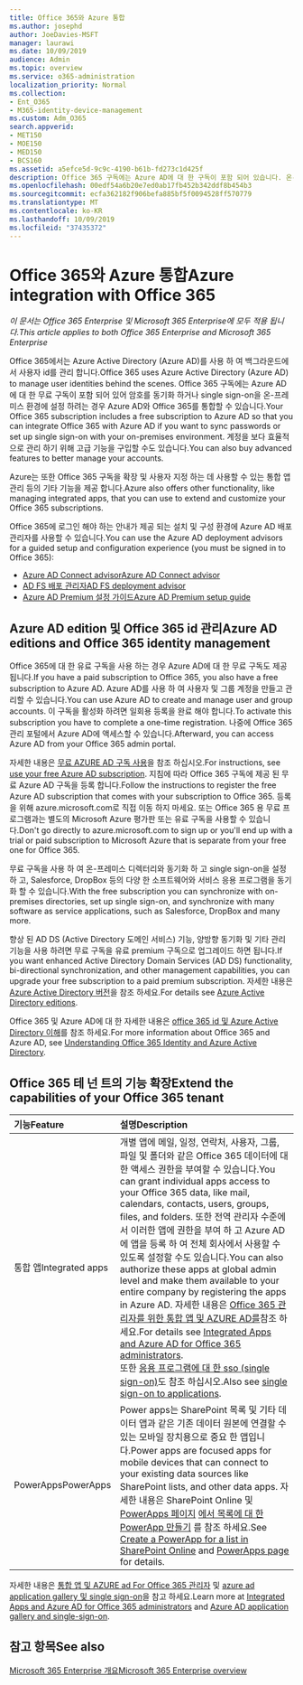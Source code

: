 ```yaml
---
title: Office 365와 Azure 통합
ms.author: josephd
author: JoeDavies-MSFT
manager: laurawi
ms.date: 10/09/2019
audience: Admin
ms.topic: overview
ms.service: o365-administration
localization_priority: Normal
ms.collection:
- Ent_O365
- M365-identity-device-management
ms.custom: Adm_O365
search.appverid:
- MET150
- MOE150
- MED150
- BCS160
ms.assetid: a5efce5d-9c9c-4190-b61b-fd273c1d425f
description: Office 365 구독에는 Azure AD에 대 한 구독이 포함 되어 있습니다. 온-프레미스 환경에 대 한 암호 동기화 또는 single sign-on을 사용 하려면 Office 365와 Azure AD를 통합 합니다.
ms.openlocfilehash: 00edf54a6b20e7ed0ab17fb452b342ddf8b454b3
ms.sourcegitcommit: ecfa362182f906befa885bf5f0094528ff570779
ms.translationtype: MT
ms.contentlocale: ko-KR
ms.lasthandoff: 10/09/2019
ms.locfileid: "37435372"
---
```

# <a name="azure-integration-with-office-365"></a><span data-ttu-id="b181e-104">Office 365와 Azure 통합</span><span class="sxs-lookup"><span data-stu-id="b181e-104">Azure integration with Office 365</span></span>

<span data-ttu-id="b181e-105">*이 문서는 Office 365 Enterprise 및 Microsoft 365 Enterprise에 모두 적용 됩니다.*</span><span class="sxs-lookup"><span data-stu-id="b181e-105">*This article applies to both Office 365 Enterprise and Microsoft 365 Enterprise*</span></span>

<span data-ttu-id="b181e-106">Office 365에서는 Azure Active Directory (Azure AD)를 사용 하 여 백그라운드에서 사용자 id를 관리 합니다.</span><span class="sxs-lookup"><span data-stu-id="b181e-106">Office 365 uses Azure Active Directory (Azure AD) to manage user identities behind the scenes.</span></span> <span data-ttu-id="b181e-107">Office 365 구독에는 Azure AD에 대 한 무료 구독이 포함 되어 있어 암호를 동기화 하거나 single sign-on을 온-프레미스 환경에 설정 하려는 경우 Azure AD와 Office 365를 통합할 수 있습니다.</span><span class="sxs-lookup"><span data-stu-id="b181e-107">Your Office 365 subscription includes a free subscription to Azure AD so that you can integrate Office 365 with Azure AD if you want to sync passwords or set up single sign-on with your on-premises environment.</span></span> <span data-ttu-id="b181e-108">계정을 보다 효율적으로 관리 하기 위해 고급 기능을 구입할 수도 있습니다.</span><span class="sxs-lookup"><span data-stu-id="b181e-108">You can also buy advanced features to better manage your accounts.</span></span>
  
<span data-ttu-id="b181e-109">Azure는 또한 Office 365 구독을 확장 및 사용자 지정 하는 데 사용할 수 있는 통합 앱 관리 등의 기타 기능을 제공 합니다.</span><span class="sxs-lookup"><span data-stu-id="b181e-109">Azure also offers other functionality, like managing integrated apps, that you can use to extend and customize your Office 365 subscriptions.</span></span>
  
<span data-ttu-id="b181e-110">Office 365에 로그인 해야 하는 안내가 제공 되는 설치 및 구성 환경에 Azure AD 배포 관리자를 사용할 수 있습니다.</span><span class="sxs-lookup"><span data-stu-id="b181e-110">You can use the Azure AD deployment advisors for a guided setup and configuration experience (you must be signed in to Office 365):</span></span>

 - [<span data-ttu-id="b181e-111">Azure AD Connect advisor</span><span class="sxs-lookup"><span data-stu-id="b181e-111">Azure AD Connect advisor</span></span>](https://aka.ms/aadconnectpwsync)
 - [<span data-ttu-id="b181e-112">AD FS 배포 관리자</span><span class="sxs-lookup"><span data-stu-id="b181e-112">AD FS deployment advisor</span></span>](https://aka.ms/adfsguidance)
 - [<span data-ttu-id="b181e-113">Azure AD Premium 설정 가이드</span><span class="sxs-lookup"><span data-stu-id="b181e-113">Azure AD Premium setup guide</span></span>](https://aka.ms/aadpguidance)
  
## <a name="azure-ad-editions-and-office-365-identity-management"></a><span data-ttu-id="b181e-114">Azure AD edition 및 Office 365 id 관리</span><span class="sxs-lookup"><span data-stu-id="b181e-114">Azure AD editions and Office 365 identity management</span></span>

<span data-ttu-id="b181e-115">Office 365에 대 한 유료 구독을 사용 하는 경우 Azure AD에 대 한 무료 구독도 제공 됩니다.</span><span class="sxs-lookup"><span data-stu-id="b181e-115">If you have a paid subscription to Office 365, you also have a free subscription to Azure AD.</span></span> <span data-ttu-id="b181e-116">Azure AD를 사용 하 여 사용자 및 그룹 계정을 만들고 관리할 수 있습니다.</span><span class="sxs-lookup"><span data-stu-id="b181e-116">You can use Azure AD to create and manage user and group accounts.</span></span> <span data-ttu-id="b181e-117">이 구독을 활성화 하려면 일회용 등록을 완료 해야 합니다.</span><span class="sxs-lookup"><span data-stu-id="b181e-117">To activate this subscription you have to complete a one-time registration.</span></span> <span data-ttu-id="b181e-118">나중에 Office 365 관리 포털에서 Azure AD에 액세스할 수 있습니다.</span><span class="sxs-lookup"><span data-stu-id="b181e-118">Afterward, you can access Azure AD from your Office 365 admin portal.</span></span> 

<span data-ttu-id="b181e-119">자세한 내용은 [무료 AZURE AD 구독 사용](https://go.microsoft.com/fwlink/p/?LinkId=617127)을 참조 하십시오.</span><span class="sxs-lookup"><span data-stu-id="b181e-119">For instructions, see [use your free Azure AD subscription](https://go.microsoft.com/fwlink/p/?LinkId=617127).</span></span> <span data-ttu-id="b181e-120">지침에 따라 Office 365 구독에 제공 된 무료 Azure AD 구독을 등록 합니다.</span><span class="sxs-lookup"><span data-stu-id="b181e-120">Follow the instructions to register the free Azure AD subscription that comes with your subscription to Office 365.</span></span> <span data-ttu-id="b181e-121">등록을 위해 azure.microsoft.com로 직접 이동 하지 마세요. 또는 Office 365 용 무료 프로그램과는 별도의 Microsoft Azure 평가판 또는 유료 구독을 사용할 수 있습니다.</span><span class="sxs-lookup"><span data-stu-id="b181e-121">Don't go directly to azure.microsoft.com to sign up or you'll end up with a trial or paid subscription to Microsoft Azure that is separate from your free one for Office 365.</span></span> 
  
<span data-ttu-id="b181e-122">무료 구독을 사용 하 여 온-프레미스 디렉터리와 동기화 하 고 single sign-on을 설정 하 고, Salesforce, DropBox 등의 다양 한 소프트웨어와 서비스 응용 프로그램을 동기화 할 수 있습니다.</span><span class="sxs-lookup"><span data-stu-id="b181e-122">With the free subscription you can synchronize with on-premises directories, set up single sign-on, and synchronize with many software as service applications, such as Salesforce, DropBox and many more.</span></span>
  
<span data-ttu-id="b181e-123">향상 된 AD DS (Active Directory 도메인 서비스) 기능, 양방향 동기화 및 기타 관리 기능을 사용 하려면 무료 구독을 유료 premium 구독으로 업그레이드 하면 됩니다.</span><span class="sxs-lookup"><span data-stu-id="b181e-123">If you want enhanced Active Directory Domain Services (AD DS) functionality, bi-directional synchronization, and other management capabilities, you can upgrade your free subscription to a paid premium subscription.</span></span> <span data-ttu-id="b181e-124">자세한 내용은 [Azure Active Directory 버전](https://azure.microsoft.com/pricing/details/active-directory/)을 참조 하세요.</span><span class="sxs-lookup"><span data-stu-id="b181e-124">For details see [Azure Active Directory editions](https://azure.microsoft.com/pricing/details/active-directory/).</span></span>
  
<span data-ttu-id="b181e-125">Office 365 및 Azure AD에 대 한 자세한 내용은 [office 365 id 및 Azure Active Directory 이해](https://docs.microsoft.com/office365/enterprise/about-office-365-identity)를 참조 하세요.</span><span class="sxs-lookup"><span data-stu-id="b181e-125">For more information about Office 365 and Azure AD, see [Understanding Office 365 Identity and Azure Active Directory](https://docs.microsoft.com/office365/enterprise/about-office-365-identity).</span></span>
  
## <a name="extend-the-capabilities-of-your-office-365-tenant"></a><span data-ttu-id="b181e-126">Office 365 테 넌 트의 기능 확장</span><span class="sxs-lookup"><span data-stu-id="b181e-126">Extend the capabilities of your Office 365 tenant</span></span>

|<span data-ttu-id="b181e-127">**기능**</span><span class="sxs-lookup"><span data-stu-id="b181e-127">**Feature**</span></span>|<span data-ttu-id="b181e-128">**설명**</span><span class="sxs-lookup"><span data-stu-id="b181e-128">**Description**</span></span>|
|:-----|:-----|
|<span data-ttu-id="b181e-129">통합 앱</span><span class="sxs-lookup"><span data-stu-id="b181e-129">Integrated apps</span></span>  <br/> |<span data-ttu-id="b181e-130">개별 앱에 메일, 일정, 연락처, 사용자, 그룹, 파일 및 폴더와 같은 Office 365 데이터에 대 한 액세스 권한을 부여할 수 있습니다.</span><span class="sxs-lookup"><span data-stu-id="b181e-130">You can grant individual apps access to your Office 365 data, like mail, calendars, contacts, users, groups, files, and folders.</span></span> <span data-ttu-id="b181e-131">또한 전역 관리자 수준에서 이러한 앱에 권한을 부여 하 고 Azure AD에 앱을 등록 하 여 전체 회사에서 사용할 수 있도록 설정할 수도 있습니다.</span><span class="sxs-lookup"><span data-stu-id="b181e-131">You can also authorize these apps at global admin level and make them available to your entire company by registering the apps in Azure AD.</span></span> <span data-ttu-id="b181e-132">자세한 내용은 [Office 365 관리자를 위한 통합 앱 및 AZURE AD를](https://support.office.com/article/cb2250e3-451e-416f-bf4e-363549652c2a)참조 하세요.</span><span class="sxs-lookup"><span data-stu-id="b181e-132">For details see [Integrated Apps and Azure AD for Office 365 administrators](https://support.office.com/article/cb2250e3-451e-416f-bf4e-363549652c2a).</span></span>  <br/> <span data-ttu-id="b181e-133">또한 [응용 프로그램에 대 한 sso (single sign-on)](https://go.microsoft.com/fwlink/p/?LinkId=698604)도 참조 하십시오.</span><span class="sxs-lookup"><span data-stu-id="b181e-133">Also see [single sign-on to applications](https://go.microsoft.com/fwlink/p/?LinkId=698604).</span></span>  <br/> |
|<span data-ttu-id="b181e-134">PowerApps</span><span class="sxs-lookup"><span data-stu-id="b181e-134">PowerApps</span></span>  <br/> | <span data-ttu-id="b181e-135">Power apps는 SharePoint 목록 및 기타 데이터 앱과 같은 기존 데이터 원본에 연결할 수 있는 모바일 장치용으로 중요 한 앱입니다.</span><span class="sxs-lookup"><span data-stu-id="b181e-135">Power apps are focused apps for mobile devices that can connect to your existing data sources like SharePoint lists, and other data apps.</span></span> <span data-ttu-id="b181e-136">자세한 내용은 SharePoint Online 및 [PowerApps 페이지](https://powerapps.microsoft.com/) [에서 목록에 대 한 PowerApp 만들기](https://support.office.com/article/9338b2d2-67ac-4b81-8e67-97da27e5e9ab) 를 참조 하세요.</span><span class="sxs-lookup"><span data-stu-id="b181e-136">See [Create a PowerApp for a list in SharePoint Online](https://support.office.com/article/9338b2d2-67ac-4b81-8e67-97da27e5e9ab) and [PowerApps page](https://powerapps.microsoft.com/) for details.</span></span>  <br/> |
   
<span data-ttu-id="b181e-137">자세한 내용은 [통합 앱 및 AZURE ad For Office 365 관리자](integrated-apps-and-azure-ads.md) 및 [azure ad application gallery 및 single sign-on](https://docs.microsoft.com/azure/active-directory/manage-apps/what-is-single-sign-on)을 참고 하세요.</span><span class="sxs-lookup"><span data-stu-id="b181e-137">Learn more at [Integrated Apps and Azure AD for Office 365 administrators](integrated-apps-and-azure-ads.md) and [Azure AD application gallery and single-sign-on](https://docs.microsoft.com/azure/active-directory/manage-apps/what-is-single-sign-on).</span></span>

## <a name="see-also"></a><span data-ttu-id="b181e-138">참고 항목</span><span class="sxs-lookup"><span data-stu-id="b181e-138">See also</span></span>

[<span data-ttu-id="b181e-139">Microsoft 365 Enterprise 개요</span><span class="sxs-lookup"><span data-stu-id="b181e-139">Microsoft 365 Enterprise overview</span></span>](https://docs.microsoft.com/microsoft-365/enterprise/microsoft-365-overview)

